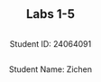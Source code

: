 ﻿<div style="display: flex; flex-direction: column; justify-content: center; align-items: center; height: 100vh;">

  <h2>Labs 1-5</h2>
  
  <p>Student ID: 24064091</p>
  <p>Student Name: Zichen</p>

</div>

# Lab 1

## AWS Account and Log in

### [1] Log into an IAM user account created for you on AWS.

#### [1.1.1] Log into an IAM user account created for me on AWS

**Description:** Following the lab's reference prompts, I clicked on the AWS console's URL https://489389878001.signin.aws.amazon.com/console and entered my user ID, username, and password.

**Result:** Successfully logged into AWS console as IAM user with username 24064091@student.uwa.edu.au

### [2] Search and open Identity Access Management

**Step1-Description:** Once logged in, I clicked on the user-inverted triangle icon at the top right of the current page and found the security credentials there. Security Credentials for AWS are credentials used for authentication and authorisation that allow users and programs to access AWS services and resources securely. The primary role of security credentials is to ensure that only authorized users and applications can access resources on AWS, such as EC2 instances, S3 storage buckets, and so on.

**Step2-Description:** After clicking on the security credentials, the access key page is found, asking to create access key.

**Step3-Description:** After clicking create an access key, perform the steps "access key best practices&alternatives", "set description tag" and "retrieve access key" to complete the access key creation. And we can also see the Secret access key by clicking the blue "show".

## Set up recent Unix-like OSes

**Description:** As needed, I chose Virtual Box as a virtual machine to run the Kali Linux operating system.

## Install Linux packages

### [1] Install Python

**Description:** According to the lab reference, I entered the commands `python3 --version` and `pip3 --version` to see the latest versions of python3 and pip3, which are Python 3.11.9 and pip 24.1.1 respectively; then followed the further prompts to install pip by typing the command:

```bash
sudo apt install python3 python3-pip
```

**Explanation:** pip: python's package management tool for installing and managing Python libraries and tools.


### [2] Install awscli

**Description:** Then, following further prompts, I entered the command:

```bash
sudo apt install awscli
```

to install the AWS CLI (Amazon Web Services Command Line Interface). Then I entered the command:

```bash
pip3 install awscli --upgrade
```

to install or upgrade the AWS CLI (Amazon Web Services Command Line Interface) tool using Python's package manager pip.

**Explanation:** **AWS CLI (Amazon Web Services Command Line Interface):** is a command line tool that allows users to interact with various cloud services provided by Amazon Web Services (AWS) through a command line interface. It simplifies the management and automation of AWS services for developers, system administrators, and cloud engineers.

- **awscli:** specify to install the AWS CLI tool
- **--upgrade:** Indicates that pip will attempt to upgrade to the latest version if the AWS CLI is already installed. If it is not installed, it will do a fresh install


### [3] Configure AWS

**Description:** Upon further prompting, I entered the command:

```bash
aws configure
```

to set and save the credentials and default settings required by the AWS CLI so that the CLI can properly interact with AWS services. Once the entry is complete, the AWS Access Key ID, AWS Secret Access Key, Default region name, and Default output format appear.

**Explanation:**

- **AWS Access Key ID:** this is one of the authentication keys for AWS users. It is used in conjunction with the AWS Secret Access Key so that the CLI can authenticate your identity and authorise access to AWS resources.

- **AWS Secret Access Key:** this is the confidential part of the access key and is paired with the Access Key ID. This key is used to ensure that the source of the request is an authenticated user.

- **Default region name:** the default AWS region want to operate in. A region is the physical location of an AWS data centre, in this case the region "ca-central-1" based on a range of school numbers.

- Default output format:

   specifies the format of AWS CLI command output. Common options are:

  - json: JSON format output (default)
  - text: Plain text format output
  - table: Tabular output


### [4] Install boto3

**Description:** Next I entered the command:

```bash
pip3 install boto3
```

to install boto3 so that I can access and manage AWS services by writing python code.

**Explanation:** **boto3:** is the official Python SDK (Software Development Kit) for interacting with Amazon Web Services (AWS). It allows developers to access and manage AWS services such as S3, EC2, DynamoDB, Lambda, RDS, etc. via Python code. boto3 provides an abstraction of the AWS service APIs, which simplifies programming and supports the automation of many common tasks (e.g., authentication, error retries, etc.).


## Test the installed environment

### [1] Test the AWS environment

**Description:** Following the lab reference prompts, I entered the command:

```bash
aws ec2 describe-regions --output table
```

to list the available regions in AWS and output the results in a tabular format. As can be seen from the results, all the expected available regions appear, indicating that the AWS environment is normal.

**Explanation:**

- **aws:** AWS Command Line Interface (CLI) master command
- **ec2:** subcommand for the AWS EC2 (Elastic Compute Cloud) service. ec2 is AWS' virtual server service
- **describe-regions:** this is an operational command of the AWS EC2 service that describes or lists all available AWS regions
- **--output table:** this is an option to specify the output format. The --output defines the output format of the AWS CLI commands. table format is the formatting of the output into a table style to make the information clearer and neater


### [2] Test the Python environment

**Description:** Next, I enter the command `python3` to enter the python code editing mode and enter the following code to finally output the available regions in dictionary form.

```python
import boto3
ec2 = boto3.client('ec2')
response = ec2.describe_regions()
print(response)
```

**Explanation:**

- **import boto3:** import the Boto3 library, the official Python SDK for AWS that allows programmatic interaction with AWS services. boto3 is the main library for accessing AWS services, through which service clients and resource objects can be created
- **ec2=boto3.client('ec2'):** create an EC2 client object via boto3.client('ec2'). boto3.client method is used to create a client that interacts with a specific AWS service, in this instance ec2. The client object ec2 will be used to invoke various API operations of the AWS EC2 service, such as describing regions, starting instances, stopping instances, etc. client('ec2') indicates that you want to interact with the EC2 service
- **response=ec2.describe_regions():** Use the EC2 client object ec2 to call the describe_regions method. describe_regions is one of the EC2 service's API operations for obtaining information about all of AWS's available regions (regions). The method returns a response dictionary containing information about all the regions, including the name and endpoint of each region
- **print(response):** output the dictionary


### [3] Write a Python script

**Description:** Finally, I proceeded to write the following Python code to fulfill the requirement '2 columns with Endpoint and RegionName':

```python
import boto3
import pandas as pd
ec2 = boto3.client('ec2')
response = ec2.describe_regions()
regions_data = response['Regions']
data = [(region['Endpoint'], region['RegionName']) for region in regions_data]
df = pd.DataFrame(data, columns=['Endpoint', 'RegionName'])
print(df)
```

**Explanation:**

- **pandas:** data manipulation and analysis library
- **regions = response['Regions']**
- **data = [(region['Endpoint'], region['RegionName']) for region in regions]:** extracts the Endpoint and RegionName from each region and formats it into a list of tuples
- **df = pd.DataFrame(data, columns=['Endpoint', 'RegionName']):** converts the list of tuples into a Pandas DataFrame with columns Endpoint and RegionName


<div style="page-break-after: always;"></div>

# Lab 2
## Create an EC2 instance using awscli

### [1] Create a security group
**Description:** At the prompt, I entered the command:

```bash
aws ec2 create-security-group --group-name 24064091-sg --description 'security group for development environment'
```

to create the security group and acquire the GroupId. A security group is a type of virtual firewall in AWS EC2 that controls network traffic into and out of an EC2 instance.

**Explanation:**

- **aws ec2:** specifies the AWS EC2 service, indicating that the next actions are related to the EC2 service
- **create-security-group:** subcommand of create-security-group, indicating that the action to be performed is to create a new security group
- **--group-name 24064091-sg:** the --group-name option is used to specify the name of the security group. 24064091-sg is the actual name of the security group created
- **--description:** used to provide a description for the security group that helps explain the purpose or configuration of this security group

### [2] Authorise inbound traffic for ssh

**Description:** At the prompt, I entered the command:

```bash
aws ec2 authorize-security-group-ingress --group-name 24064091-sg --protocol tcp --port 22 --cidr 0.0.0.0/0
```

is used to access the EC2 instance associated with this security group via the specified protocol and port.

**Explanation:**

- **authorize-security-group-ingress:** this is a subcommand of the authorise security group inbound rule, indicating that you want to allow external networks to access the instance associated with the security group
- **--protocol tcp:** specifies the network protocols allowed by this rule. Here tcp is the Transmission Control Protocol, which is a common network communications protocol typically used for reliable data transmission
- **--port 22:** specify the port number to allow. In this case, 22 is the default port number used by SSH (Secure Shell). With this rule, you allow SSH access to port 22, which is commonly used for remote login and managing servers
- **--cidr 0.0.0.0/0:** the --cidr option is used to specify a range of IP addresses that are allowed to access the port. 0.0.0.0/0 means that access to port 22 is allowed from anywhere, i.e. all IP addresses in the world can access the SSH service on the EC2 instance

### [3] Create a key pair

**Description:** Then at the prompt, I entered the command:

```bash
aws ec2 create-key-pair --key-name 24064091-key --query "KeyMaterial" --output text > 24064091-key.pem
```

Create a new EC2 key pair and save the private key to the file "24064091-key.pem". The EC2 key pair is used to securely connect to the EC2 instance via SSH when starting the instance.

**Explanation:**

- **create-key-pair:** this is the command to create a new EC2 key pair
- **--key-name 24064091-key:** the --key-name option is used to specify the name of the key pair. 24064091-key is the name of the key pair
- **--query 'KeyMaterial':** this option is used to extract the specific content of the key from the output of the command (KeyMaterial is the actual content of the generated private key)
- **--output text > 24064091-key.pem:** this option specifies the output format as plain text (text), which outputs only the content of the key without other formatting information. ">" is the symbol that redirects the output to a file. 24064091-key.pem is the name of the file in which the contents of the key are stored. Typically the PEM file format is used to store SSH private keys

### [4] Create the instance 

**Description:** Then following further prompts, I entered the command:

```bash
aws ec2 run-instances --image-id ami-048ddca51ab3229ab --security-group-ids 24064091-sg --count 1 --instance-type t2.micro --key-name 24064091-key --query 'Instances[0].InstanceId'
```

to start a new EC2 instance and acquire the ID of the instance.

**Explanation:**

- **run-instances:** subcommand to start EC2 instances. This command is used to start one or more EC2 instances based on the specified configuration
- **--image-id:** Specifies the Amazon Machine Image (AMI) ID used to start the EC2 instance: ami-048ddca51ab3229ab. The AMI is a template for the EC2 instance and contains the operating system, applications, and necessary configuration
- **--security-group-ids:** Specifies the security group 24064091-sg to be applied to the instance. the security group controls network traffic into and out of the instance
- **--count 1:** Specifies the number of instances to be started. 1 means that only one instance is started
- **--instance-type t2.micro:** Specifies the type of EC2 instance. t2.micro is a free tier instance type provided by AWS with lower compute power and resources, which is ideal for small applications or test environments
- **--key-name:** Specify the key pair 24064091-key to be used for SSH connection to the instance. This private key (.pem file) will be used to connect to the instance via SSH
- **--query 'Instances[0].InstanceId':** This option is used to filter the command output to extract the ID of the instance. Instances[0].InstanceId means to return the ID of the first instance started

### [5] Add a tag to your Instance

**Description:** Then following further prompts, I enter the command:

```bash
aws ec2 create-tags --resources i-0f6692bfd03a761ec --tags Key=Name,Value=24064091-vm
```

to create or assign tags to the specified EC2 instance. Tags can be displayed in the AWS console as the name of the instance for easy management and organization of resources.

**Explanation:**

- **create-tags:** Command to create tags for EC2 resources (e.g. instances, volumes, snapshots, etc.)
- **--resources:** Specifies the AWS resources to be tagged. In this command, you need to provide the ID of the resource, in this case it is the ID of the EC2 instance you started earlier: i-0f6692bfd03a761ec
- **--tags Key=Name,Value=24064091-vm:** The --tags option is used to specify the tag key-value pairs to be created. Key=Name: the key for the tag is Name. Value=24064091-vm: the value for the tag is 24064091-vm

### [6] Get the public IP address

**Description:** Then following further prompts, I entered the command:

```bash
aws ec2 describe-instances --instance-ids i-0f6692bfd03a761ec --query 'Reservations[0].Instances[0].PublicIpAddress'
```

to query and get the public IP address '3.96.201.222' of the specified EC2 instance.

**Explanation:**

- **describe-instances:** This is a subcommand for describing EC2 instances, which allows you to get detailed information about one or more EC2 instances, such as status, IP address, labels, etc
- **--instance-ids:** The --instance-ids parameter specifies the ID of the instance you want to query: i-0b2c23f2f5d401c03
- **--query 'Reservations[0].Instances[0].PublicIpAddress':** --query The query parameter is used to filter the output. 'Reservations[0].Instances[0].PublicIpAddress' is the path in JSON format to locate the public IP address of the instance. Reservations[0]: get information about the first reserved instance for which results are returned. Instances[0]: get the details of the first instance. PublicIpAddress: extract the public IP address of the instance

### [7] Connect to the instance via ssh



### [8] List the created instance using the AWS console

**Description:** Finally, go to the console and click on 'Instances (running)' in EC2 to see the created instance i-0f6692bfd03a761ec.

## Create an EC2 instance with Python Boto3

#### [2.2.1] Create a security group

**Code:**

```python
def create_security_group(group_name, description, vpc_id):
    # 创建 EC2 客户端
    ec2 = boto3.client('ec2')
    
    try:
        # 创建安全组
        response = ec2.create_security_group(
            GroupName=group_name,
            Description=description,
            VpcId=vpc_id
        )
        
        # 提取安全组 ID
        group_id = response['GroupId']
        print(f"Security Group Created: {group_id}")
        
        return group_id
    except Exception as e:
        print(f"Error creating security group: {e}")

if __name__ == "__main__":
    group_name = "24064091-sg"  # 替换为你的学生编号
    description = "security group for development environment"
    vpc_id = "vpc-0005adec206d1e86a"  # 替换为你的 VPC ID
    create_security_group(group_name, description, vpc_id)
```

**Explanation:** First I create the function create_security_group(group_name, description, vpc_id), call the client method to create the client; then call the create_security_group method to create the security group; next extract the security group and ID, if there is an error it will report the error 'Error creating security group:'; finally in the main function call function create_security_group(group_name, description, vpc_id), and the main function for the 3 parameters in the main function, and assign values to the three parameters in the main function in turn. As shown in the above figure, the final security group ID is generated: sg-05a81894db2bc1c35.

#### [2.2.2] Authorise inbound traffic for SSH

**Code:**

```python
def authorize_security_group_ingress(group_id, protocol, port, cidr_ip):
    ec2 = boto3.client('ec2')
    
    try:
        response = ec2.authorize_security_group_ingress(
            GroupId=group_id,
            IpPermissions=[
                {
                    'IpProtocol': protocol,
                    'FromPort': port,
                    'ToPort': port,
                    'IpRanges': [
                        {
                            'CidrIp': cidr_ip
                        }
                    ]
                }
            ]
        )
        print("Ingress Successfully Set: ", response)
    except Exception as e:
        print(f"Error authorizing security group ingress: {e}")
```

**Explanation:** Next, I created the function authorize_security_group_ingress(group_id, protocol, port, cidr_ip) to set the inbound rules for the AWS EC2 security group, where cidr_ip is the range of IP addresses denoting the IP addresses that are allowed to access the port; and proceeded to call the client method Create the client, and then call the authorize_security_group_ingres method to set the inbound rules for the specified security group, specifying the protocol, inbound and outbound ports, and the IP address range; if an error occurs during the process of setting the inbound rules, the program catches the exception and prints an error message. Common errors include the security group that does not exist, insufficient privileges, or invalid parameters. As shown in the following figure, the inbound rule is successfully created.

#### [2.2.3] Create a key pair

**Code:**

```python
def create_key_pair(key_name, file_path):
    ec2 = boto3.client('ec2')
    
    try:
        # 创建密钥对
        response = ec2.create_key_pair(KeyName=key_name)
        
        # 提取密钥材料
        key_material = response['KeyMaterial']
        
        # 将密钥材料保存到 PEM 文件中
        with open(file_path, 'w') as file:
            file.write(key_material)
        
        print(f"Key pair '{key_name}' created and saved to '{file_path}'")
    except Exception as e:
        print(f"Error creating key pair: {e}")

if __name__ == "__main__":
    key_name = "24064091-key"  # 替换为学生编号
    file_path = f"24064091-key.pem"  # 替换为希望保存密钥的文件名
    create_key_pair(key_name, file_path)
```

**Explanation:** Next, I created the function create_key_pair(key_name, file_path) for creating AWS EC2 key pairs and saving the keys as PEM files. where file_path means the file path of the created key pair; continue to call the client method to create the client, then call the create_key_pair method to create the key pair, call the response method to extract the key material; call the with open() method to write the extracted private key_material into the file_path and save it in PEM format. If any error occurs during the creation of the key pair (e.g., duplicate name, permission problem, etc.), the program will catch the exception and print the error message to help with debugging and problem-solving. As shown in the above figure, the key pair is successfully created and the material is saved to the PEM file.

#### [2.2.4] Create the instance

**Code:**

```python
def run_instance(image_id, security_group_id, key_name):
    ec2 = boto3.client('ec2')
    try:
        # 启动实例
        response = ec2.run_instances(
            ImageId=image_id,
            SecurityGroupIds=[security_group_id],
            InstanceType='t2.micro',
            KeyName=key_name,
            MinCount=1,
            MaxCount=1
        )
        
        # 提取实例 ID
        instance_id = response['Instances'][0]['InstanceId']
        print(f"Instance launched with ID: {instance_id}")
        return instance_id
    except Exception as e:
        print(f"Error launching instance: {e}")

if __name__ == "__main__":
    image_id = "ami-048ddca51ab3229ab"  # 替换 AMI ID
    security_group_id = "24064091-sg"  # 替换安全组 ID
    key_name = "24064091-key"  # 替换密钥对名称
    run_instance(image_id, security_group_id, key_name)
```

**Explanation:** Then I created the function run_instance(image_id, security_group_id, key_name) to start the instance and generate the instance ID, where image_id means the AMI ID; continue to call the client method to create the client, then call the run_instances method to start the instance Then call run_instances to start the instance, and call response to extract the instance ID; if any error occurs during the process of starting the instance, the program will catch the exception and print the error message to help debugging and problem-solving. As shown in the above figure, the instance is successfully started, and the instance ID：i-031769c98ffd19f82 is generated.

#### [2.2.5] Add a tag to my Instance

**Code:**

```python
def create_tags(instance_id, key, value):
    ec2 = boto3.client('ec2')
    try:
        # 创建标签
        response = ec2.create_tags(
            Resources=[instance_id],
            Tags=[
                {
                    'Key': key,
                    'Value': value
                }
            ]
        )
        print(f"Tags created for instance {instance_id}: Key={key}, Value={value}")
    except Exception as e:
        print(f"Error creating tags: {e}")

if __name__ == "__main__":
    instance_id = "i-031769c98ffd19f82"  # 替换实例 ID
    key = "Name"
    value = "24064091-vm"  # 替换学生编号-vm
    create_tags(instance_id, key, value)
```

**Explanation:** Then I created the function create_tags(instance_id, key, value) to create tags. Continue calling the client method to create the client followed by the create_tags method to create the tags with the key and value. If any error occurs during the process of starting the instance, the program catches the exception and prints the error message to help debugging and problem-solving. As shown above, the tags are successfully created.

#### [2.2.6] Get the public IP address

**Code:**

```python
def get_instance_public_ip(instance_id):
    ec2 = boto3.client('ec2')
    try:
        # 获取实例信息
        response = ec2.describe_instances(
            InstanceIds=[instance_id]
        )
        
        # 提取公共 IP 地址
        public_ip = response['Reservations'][0]['Instances'][0].get('PublicIpAddress', 'No public IP')
        print(f"Instance {instance_id} Public IP Address: {public_ip}")
        return public_ip
    except Exception as e:
        print(f"Error retrieving public IP address: {e}")

if __name__ == "__main__":
    instance_id = "i-031769c98ffd19f82"  # 替换实例 ID
    get_instance_public_ip(instance_id)
```

**Explanation:** Then I created the function get_instance_public_ip(instance_id) to get the public address of the instance. Continuing to call the client method to create the client, followed by a call to describe_instances to get the instance ID, followed by response"['Reservations']""[0]""['Instances']"[0].get('PublicIpAddress', 'No public IP') Get the public IP, response"['Reservations']""[0]""['Instances']"[0] is a list containing all instances under this reservation. The [0] means take out the details of the first instance. .get() is a method of the Python dictionary that gets the value of the specified key.

PublicIpAddress is the public IP address field for the instance. If the instance has a public IP address assigned, it returns the corresponding IP. If no public IP address is assigned, it returns the default value 'No public IP'. If any error occurs during the process of obtaining the public network address, the program catches the exception and prints an error message to help debugging and problem-solving. As shown in the above figure, the public IP was successfully obtained: 3.98.95.40.

##  Install Docker

#### [1] Install Docker

**Description:** Following the prompts, I installed docker by typing the command:

```bash
sudo apt install docker.io -y
```

**Explanation:** **-y:** is an option that indicates an automatic 'yes' answer during the installation process. Often, when installing software, you may be prompted to confirm the installation; using the -y option will skip these prompts and confirm automatically.

#### [2] Check the version

## Build and run an httpd container

##### [2.4.3.1] Create a directory called html

**Description:** According to the requirements of the experiment, I input the following commands:

- `mkdir html`
- `cd html`
- `nano index.html`
- `cat index.html`

to create html folder, create the index.html file under html folder, edit index.html and display the added content.

##### [2.4.3.2] Create a file called Dockerfile and edit

**Description:** Next, I return to the root directory and enter the command `nano Dockerfile` to create a Dockerfile file outside of the html folder, edit the specified contents, and then enter the command `cat Dockerfile` to display the edited content.

##### [2.4.3.3] Build a docker image

**Description:** At the prompt, I enter the command:

```bash
docker build -t my-apache2 .
```

to create the Docker image. -t is shorthand for tag, which means tagging a newly built image.

##### [2.4.3.4] Run the image and open the browser

**Description:** Then, I enter the command:

```bash
docker run -p 80:80 -dit --name my-app my-apache2
```

to run the container my-app based on the my-apache2 image. Open the http://localhost/, and can see the content "Hello World!"

**Explanation:**

- **-d** stands for 'detached' mode, indicating that the container will run in background mode without occupying the current terminal
- **-i** stands for 'interactive', keeping standard input (stdin) open even if the container is running in the background. This is useful in some interactive applications, but may not be obvious in this example
- **-t** stands for 'tty' (pseudo-terminal) and assigns a pseudo-terminal to the container, which is useful for interactive sessions. -i and -t are often used together to maintain interactivity

#### [2.4.4] Stop and remove the container

**Description:** Finally, I enter the commands:

```bash
docker stop my-app
docker rm my-app
```

to stop and remove the container.

<div style="page-break-after: always;"></div>

# Lab 3

## Program

### [1] Preparation

**Description:** At the prompt, I enter the following command `mkdir rootdir` to create the folder rootdir, followed by the commands `cd rootdir`, `touch rootfile.txt` and `echo '1\n2\n3\n4\n5\n'>rootfile.txt` to create the file rootfile.txt in rootdir and write the content 1\n2\n3\n4\n5\n; then, I proceed to create the folder subdir by typing the command `mkdir subdir` in rootdir, followed by typing the command `touch subfile.txt` in subdir and `cp ~/rootdir/rootfile.txt subfile.txt` to create the file subfile.txt and write the same content as rootfile.txt.

### [2] Save to S3 by updating `cloudstorage.py`

##### [2.1] Create Bucket

**Code:**

```python
import boto3
from botocore.exceptions import ClientError
import os

ROOT_DIR = '.'
ROOT_S3_DIR = '24064091-cloudstorage'

s3 = boto3.client('s3')
bucket_config = {'LocationConstraint': 'ca-central-1'}
bucket_name = "24064091-cloudstorage"

def upload_file(s3_bucket, s3_key, file_path):
    print(f"Uploading {file_path} to s3://{s3_bucket}/{s3_key}")

# Main program
# Insert code to create bucket if not there
try:
    # Check if the bucket exists
    s3.head_bucket(Bucket=bucket_name)
    print(f"Bucket {bucket_name} already exists.")
except ClientError:
    try:
        # Create the bucket if it does not exist
        s3.create_bucket(Bucket=bucket_name, CreateBucketConfiguration=bucket_config)
        print(f"Bucket {bucket_name} created.")
    except Exception as e:
        print(f"Error creating bucket: {e}")
```

**Description:** According to the prompt, I enter `python3` command to enter the python writing interface, and then write the function upload_file(s3_bucket, s3_key, file_path) to indicate the success of the file upload, which assigns the values of the three parameters in turn as shown in the figure above. Next, I handle possible exceptions with a try statement that calls S3's head_bucket method, which is used to check whether the specified S3 bucket exists. If the bucket exists and the user has the appropriate permissions, the head_bucket method executes successfully, otherwise a ClientError exception is thrown. If the head_bucket method throws a ClientError, it means that the bucket may not exist, then the create_bucket method is called to create a new S3 bucket, and if the bucket is successfully created, a message is printed indicating that the bucket has been created. If another exception occurs during the bucket creation process (e.g., a network problem, a permissions problem, etc.), this line of code catches all types of exceptions and prints the error that occurred.

##### [2.2] Upload Files

**Code:**

```python
for dir_name, subdir_list, file_list in os.walk(ROOT_DIR, topdown=True):
    rel_path = os.path.relpath(dir_name, ROOT_DIR)
    
    for fname in file_list:
        local_file_path = os.path.join(dir_name, fname)
        
        if rel_path == ".":
            s3_key = fname
        else:
            s3_key = os.path.join(rel_path, fname)
        
        upload_file(ROOT_S3_DIR, s3_key, local_file_path)

print("done")
```

**Description:** Then, based on the hints, I use os.walk(ROOT_DIR, topdown=True) in a for loop to traverse a specified directory structure, rootdir, and upload the files therein to S3; where topdown=True means recursive traversal from the top, i.e., the current directory is processed first, and then its subdirectories are processed. Then use os.path.relpath(dir_name, ROOT_DIR) method to calculate the relative path of the current directory dir_name to the root directory ROOT_DIR. Then I use os.path.join() to splice the current directory path dir_name with the filename fname to generate the full local path of the current file, local_file_path. Next, I judge the path of the file, if the relative path rel_path is '.', it means the file is in the root directory. If the current relative path rel_path is '.', indicating that the file is in the root directory, then s3_key (the path of the file uploaded to S3) is set to the filename fname; Otherwise, s3_key is the result of concatenating the relative path rel_path with the filename fname, ensuring that the file has the correct directory structure in S3. Finally, the upload_file function is called to upload the local file to S3, and the result is shown in the following figure.

### [3] Restore from S3

**Code:**

```python
import boto3
import os

# AWS S3 配置
BUCKET_NAME = '24064091-cloudstorage'
LOCAL_DIR = 'restored_from_S3'

def download_from_s3(bucket_name, local_dir):
    s3 = boto3.client('s3')
    paginator = s3.get_paginator('list_objects_v2')
    for result in paginator.paginate(Bucket=bucket_name):
        if result.get('Contents'):
            for obj in result.get('Contents'):
                key = obj.get('Key')
                local_file_path = os.path.join(local_dir, key)
                
                # 确保本地目录存在
                os.makedirs(os.path.dirname(local_file_path), exist_ok=True)
                
                # 下载文件
                s3.download_file(bucket_name, key, local_file_path)
                print(f'Downloaded {key} to {local_file_path}')

if __name__ == "__main__":
    download_from_s3(BUCKET_NAME, LOCAL_DIR)
```

**Description:** Finally, I followed the prompts and wrote the function download_from_s3(bucket_name, local_dir) to download a file from the specified S3 bucket bucket_name to the local directory local_dir. next, I called the client method to create an S3 client s3. Next, I used the get_paginator('list_objects_v2') is used to paginate the objects in the bucket. list_objects_v2 is the operation that lists the objects in the bucket, and the paginator will process the pagination results. Then use paginator.paginate() method to paginate the objects in the specified bucket, checking if the current pagination result contains objects. contents is the list of objects returned, if no objects are returned, this item will not exist. If Contents exists, use a for loop to iterate through each object obj. Get the object's Key, which is the path (or filename) of the file in the S3 bucket. key is like the path or name of the file in S3. Use os.path.join(local_dir, key) to combine the key with the local directory, local_dir, to generate the local storage path for the file, local_file_path. This ensures that the file is downloaded to the appropriate path locally, maintaining the same file structure as in S3. After that, os.makedirs() is used to make sure the local folder exists. os.path.dirname(local_file_path) gets the folder portion of the file path, and exists_ok=True ensures that no errors are reported if the folder already exists. Finally, the download_file() method is called to download the file from the S3 storage bucket locally.


### [4] Write information about files to DynamoDB

#### [3.1.4.1] Create directory and install jre

**Description:** Following the prompts, I created the folder dynamodb, then I entered the commands:

```bash
sudo apt-get install default-jre
wget https://s3-ap-northeast-1.amazonaws.com/dynamodb-local-tokyo/dynamodb_local_latest.tar.gz
```

to install the Java Runtime Environment and download the zip file for the local version of AWS DynamoDB.

**Explanation:**

- **apt-get:** This is the package manager on Debian and Ubuntu systems for installing, updating and uninstalling packages
- **default-jre:** This is the default Java Runtime Environment (JRE) package, usually the currently recommended version of the JRE, which is required to run Java applications
- **wget:** This is a command-line tool for downloading files from a specified URL

#### [3.1.4.2] Extract files

**Description:** Next, at the prompt, I unzipped the package by typing the command:

```bash
tar -zxvf dynamodb_local_latest.tar.gz
```

**Explanation:**

- **tar:** This is the command used on Linux/Unix systems to archive and decompress files
- **-z:** Indicates that you want to work with compressed files in .gz format and use gzip to decompress them
- **-x:** indicates that you want to extract the archive file
- **-v:** Indicates that detailed information will be output during the decompression process, showing which files were decompressed
- **-f:** Specifies the file to be manipulated. f is immediately followed by the filename, in this case dynamodb_local_latest.tar.gz

#### [3.1.4.3] Run the command

**Description:** Next, I enter the command:

```bash
java -Djava.library.path=./DynamoDBLocal_lib -jar DynamoDBLocal.jar -sharedDb
```

to start a local instance of AWS DynamoDB, which allows you to run DynamoDB in your local environment without connecting to the AWS cloud.

**Explanation:**

- **java:** This is the command used to run Java applications
- **-Djava.library.path=./DynamoDBLocal_lib:** This sets a system property for the JVM (Java Virtual Machine). -Djava.library.path is used to specify the path to the dynamic link library
- **-jar DynamoDBLocal.jar:** -jar means to run a JAR file (Java archive file). DynamoDBLocal.jar is the Java program (JAR file) for the DynamoDB local service. This file is the core of the DynamoDB local instance and is responsible for emulating the functionality of DynamoDB
- **-sharedDb:** Indicates the use of a shared database schema (shared DB). When developing locally, all operations are performed in a shared database file. Without specifying -sharedDb, DynamoDB Local creates separate database files for each user depending on access credentials. If -sharedDb is specified, the same database is used for all requests

#### [3.1.4.4] Create table

**Code:**

```python
import boto3

dynamodb = boto3.resource('dynamodb')

def create_table():
    try:
        # 创建表
        table = dynamodb.create_table(
            TableName='CloudFiles',
            KeySchema=[
                {
                    'AttributeName': 'userId',
                    'KeyType': 'HASH'  # 分区键
                },
                {
                    'AttributeName': 'fileName',
                    'KeyType': 'RANGE'  # 排序键
                },
            ],
            AttributeDefinitions=[
                {
                    'AttributeName': 'userId',
                    'AttributeType': 'S'  # 字符串类型
                },
                {
                    'AttributeName': 'fileName',
                    'AttributeType': 'S'  # 字符串类型
                },
            ],
            ProvisionedThroughput={
                'ReadCapacityUnits': 5,
                'WriteCapacityUnits': 5
            }
        )
        table.wait_until_exists()  # 等待表创建完成
        print(f"成功创建表: {table.table_name}!")
    except Exception as e:
        print(f"创建表时发生错误: {e}")

if __name__ == "__main__":
    create_table()
```

**Description:** Following the prompts, I used boto3.resource('dynamodb') to connect to DynamoDB. and then defined a function create_table() to create the DynamoDB table. The create_table method is then called to create a new DynamoDB table. KeySchema is used to define the primary key schema for DynamoDB. 'userId': This is the partition key (HASH key) in the primary key that identifies the location of the storage slice. 'fileName': this is the sort key (RANGE key) which is used to sort and find data within the partition. AttributeDefinitions: defines the type of attributes for the primary key in the table. 'userId' and "fileName" both have an attribute type of "S", indicating that their values are of string type. wait_until_exists() indicates that it blocks execution until the table creation is complete, ensuring that the table creation operation completes successfully before continuing. The result after creation is shown in the following figure.

#### [3.1.4.5] Get and write attributes

**Code:**

```python
import boto3
import os
from datetime import import datetime

# S3 配置
BUCKET_NAME = '24064091-cloudstorage'

TABLE_NAME = 'CloudFiles'

def get_s3_file_properties(s3_client, bucket_name):
    paginator = s3_client.get_paginator('list_objects_v2')
    files = []
    for result in paginator.paginate(Bucket=bucket_name):
        if result.get('Contents'):
            for obj in result.get('Contents'):
                file_key = obj.get('Key')
                file_properties = {
                    'userId': '24064091',
                    'fileName': os.path.basename(file_key),
                    'path': file_key,
                    'lastUpdated': obj.get('LastModified').isoformat(),
                    'owner': '2a5fac7aada1ad2caa48c9ab08cc4e24248d4eb596108daa3b59f1204ae96482e',
                    'permissions': 'read-write'
                }
                files.append(file_properties)
    return files

def write_to_dynamodb(dynamodb_client, items):
    for item in items:
        dynamodb_client.put_item(
            TableName=TABLE_NAME,
            Item={
                'userId': {'S': item['userId']},
                'fileName': {'S': item['fileName']},
                'path': {'S': item['path']},
                'lastUpdated': {'S': item['lastUpdated']},
                'owner': {'S': item['owner']},
                'permissions': {'S': item['permissions']}
            }
        )
        print(f"Uploaded {item['fileName']} to DynamoDB.")

if __name__ == "__main__":
    s3_client = boto3.client('s3')
    dynamodb_client = boto3.client('dynamodb')
    files = get_s3_file_properties(s3_client, BUCKET_NAME)
    write_to_dynamodb(dynamodb_client, files)
```

**Description:** Next, following the prompt, I defined a function get_s3_file_properties(s3_client, bucket_name) to get the properties of the file from the S3 bucket. Where s3_client.get_paginator('list_objects_v2') is a pager for the S3 client to get the list of objects, the pager will fetch this file information in batches. Iterate through the S3 objects via a for loop to get a list of all the files in the bucket via paging. Use result.get('Contents') to represent the result of each paging, Contents contain detailed information about the files in the batch. file_key = obj.get('Key') represents the full path to the file in S3. file_properties represents a dictionary containing properties. Use the append method to append each file's property dictionary, file_properties, to the files list.

Then I define a function write_to_dynamodb(dynamodb_client, items) to write these properties to DynamoDB's CloudFiles table. Use a for loop to iterate through the list of file attributes obtained from S3, items, with each item representing a file. Use the dynamodb_client.put_item() method to write the file attributes to the DynamoDB table. Each file is a record. Finally, print the confirmation message for each file uploaded to DynamoDB. The successful result is shown below.

### Apple Silicon MacOS Users

### [5] Scan the table

**Description:** At the prompt, I enter the command:

```bash
aws dynamodb scan --table-name CloudFiles --region ca-central-1 --output json
```

to scan the created DynamoDB table and output the information I get.

**Explanation:**

- **aws dynamodb scan:** This is the AWS CLI's dynamodb command. The scan operation is used to scan the entire table for all items. It returns all the data for each item in the table
- **--table-name CloudFiles:** Specifies the name of the DynamoDB table to be scanned, i.e. CloudFiles
- **--region ca-central-1:** Specifies that the AWS region is ca-central-1, meaning that the operation will take place in a DynamoDB service within that region
- **--output json:** Specifies that the output format is JSON so that the results are displayed in a structured JSON format

### [6] Delete the table

**Description:** Finally, at the prompt, I enter the command:

```bash
aws dynamodb delete-table --table-name CloudFiles --region ca-central-1
```

to delete the created DynamoDB table.

**Explanation:** **aws dynamodb delete-table:** This is the AWS CLI's dynamodb command, and the delete-table operation is used to delete the specified DynamoDB table.

<div style="page-break-after: always;"></div>

# Lab 4

## Apply a policy to restrict permissions on the bucket

### [1] Write a Python script

**Code:**

```python
import boto3
import json

# 创建一个S3客户端
s3 = boto3.client('s3')

# 定义S3储存桶名称和用户名
bucket_name = "24064091-cloudstorage"
username = "24064091@student.uwa.edu.au"

# 创建策略文档
bucket_policy = {
    "Version": "2012-10-17",
    "Statement": [
        {
            "Sid": "AllowAllS3ActionsInUserFolderForUserOnly",
            "Effect": "DENY",
            "Principal": "*",
            "Action": "s3:*",
            "Resource": "arn:aws:s3:::24064091-cloudstorage/folder1/folder2/*",
            "Condition": {
                "StringNotLike": {
                    "aws:username": "24064091@student.uwa.edu.au"
                }
            }
        }
    ]
}
```

**Description:** Following the prompts, I defined the S3 storage bucket name, username, and policy, where the policy includes the version date and statement. The statement includes a unique identifier (only allowing specific users to access their folder), and the policy effect (Deny means to deny an action. Meaning, the effect of the policy is to deny certain actions, not allow them). , the policy applies to all AWS users and accounts. 'Action": "s3:" defines the S3 actions that are denied. s3: means that all actions on the S3 service (e.g., uploading, downloading, deleting files, etc.) will be denied. 'Resource": "arn:aws:s3:::24064091-cloudstorage/folder1/folder2/*" defines the resource on which this policy acts. The ARN (Amazon Resource Name) of the resource here points to the folder1/folder2 folder and all its sub-files under the S3 storage bucket 24064091-cloudstorage (/* means recursively match all files). 'Condition 'Conditional statements are used to further restrict the scope of the policy. 'StringNotLike': {'aws": "24064091@student.uwa.edu.au"}: In the condition, only users with 24064091@student.uwa.edu.au will not be rejected, everyone else will be rejected.


### [2] Check whether the script works

##### [4.1.2.1] Use AWS CLI command and AWS S3 console

**Description:** At the prompt, I entered the command:

```bash
aws s3api get-bucket-policy --bucket 24064091-cloudstorage --query Policy --output text
```

to display the policy. And logging into the console also shows the policy.

**Explanation:**

- **aws s3api get-bucket-policy:** Invokes the S3 API via aws to get the policy (Bucket Policy) for a specified bucket. get-bucket-policy returns the policy document associated with the specified S3 bucket, which defines the access rights to the bucket
- **--bucket 24064091-cloudstorage:** The --bucket parameter specifies the name of the S3 storage bucket for which the policy is to be obtained. In this example, the bucket is named 24064091-cloudstorage
- **--query Policy:** The --query parameter is used to specify the filtering or selection of the output. Here, it extracts the contents of the Policy field from the returned JSON response
- **--output text:** The --output parameter is used to specify the output format. text means that the output will be displayed in plain text format instead of the default JSON or other format

##### [4.1.2.2] Test Policy

**Description:** Following the prompts, I used another user 24176913@student.uwa.edu.au to access the rootdir directory in 24064091-cloudstorage and found no access to it.


## AES Encryption using KMS

### [1] Create a KMS key

**Code:**

```python
import boto3

# 创建一个KMS客户端
kms_client = boto3.client('kms')

# 学生编号
student_id = '24064091'

# 创建KMS密钥
response = kms_client.create_key(
    Description='KMS key created for student',
    KeyUsage='ENCRYPT_DECRYPT',
    Origin='AWS_KMS'
)

# 获取密钥的KeyId
key_id = response['KeyMetadata']['KeyId']

# 创建别名
alias_name = f'alias/{student_id}'

kms_client.create_alias(
    AliasName=alias_name,
    TargetKeyId=key_id
)
```

**Description:** Following the prompts, I first created a KMS client using the client method, followed by defining the student number, after which I used the create_key method to create a KMS key, including a description, purpose (for encryption and decryption), and source (to indicate that the key was created and managed by AWS KMS). Next, the response method is used to obtain the KeyId. finally, an alias is defined for the key and created utilizing the create_alias method. the alias helps refer to the key more conveniently without using the complex KeyId each time. a human-readable alias will be associated with the KeyId by this call.

### [2] Attach a policy to the created KMS key

**Code:**

```python
import boto3
import json

# 创建KMS客户端
kms_client = boto3.client('kms')

# 定义你的密钥ID
key_id = '6753d8a9-f9de-4515-bf7b-e34a7ad96d01'

# 定义要附加的策略
policy = {
    "Version": "2012-10-17",
    "Id": "key-consolepolicy-3",
    "Statement": [
        {
            "Sid": "Enable IAM User Permissions",
            "Effect": "Allow",
            "Principal": {
                "AWS": "arn:aws:iam::489389878001:root"
            },
            "Action": "kms:*",
            "Resource": "*"
        },
        {
            "Sid": "Allow access for Key Administrators",
            "Effect": "Allow",
            "Principal": {
                "AWS": "arn:aws:iam::489389878001:user/24064091@student.uwa.edu.au"
            },
            "Action": [
                "kms:Create*",
                "kms:Describe*",
                "kms:Enable*",
                "kms:List*",
                "kms:Put*",
                "kms:Update*",
                "kms:Revoke*",
                "kms:Disable*",
                "kms:Get*",
                "kms:Delete*",
                "kms:TagResource",
                "kms:UntagResource",
                "kms:ScheduleKeyDeletion",
                "kms:CancelKeyDeletion"
            ],
            "Resource": "*"
        },
        {
            "Sid": "Allow use of the key",
            "Effect": "Allow",
            "Principal": {
                "AWS": "arn:aws:iam::489389878001:user/24064091@student.uwa.edu.au"
            },
            "Action": [
                "kms:Encrypt",
                "kms:Decrypt",
                "kms:ReEncrypt*",
                "kms:GenerateDataKey*",
                "kms:DescribeKey"
            ],
            "Resource": "*"
        },
        {
            "Sid": "Allow attachment of persistent resources",
            "Effect": "Allow",
            "Principal": {
                "AWS": "arn:aws:iam::489389878001:user/24064091@student.uwa.edu.au"
            },
            "Action": [
                "kms:CreateGrant",
                "kms:ListGrants",
                "kms:RevokeGrant"
            ],
            "Resource": "*",
            "Condition": {
                "Bool": {
                    "kms:GrantIsForAWSResource": "true"
                }
            }
        }
    ]
}

# 将策略转换为JSON格式并附加到KMS密钥
policy_json = json.dumps(policy)
kms_client.put_key_policy(
    KeyId=key_id,
    PolicyName='default',
    Policy=policy_json
)
```

**Description:** Following the prompts, I first create a KMS client using the client method, then define the KeyId, and then define the policy to be attached, including version, ID, and statement. The statements include: the first statement allows the root user to have full control over the KMS key. The second statement grants the user administrative privileges over the KMS key. The third statement grants the user permission to use the KMS key (encrypt, decrypt, generate data keys, etc.). The fourth statement grants the user permission to perform operations on key-granting AWS resources (such as creating and revoking key grants). Next, use the dumps method to convert the policy to JSON format and add it to the KMS key.

### [3] Check whether the script works
##### [4.2.3.1] Test Administrator Permission

**Description:** According to the prompt, first test the administrator rights, respectively, whether the administrator can modify and save the key and disable the key. After testing, these two can be done, the verification results are shown in the figure below.

##### [4.2.3.2] Test User Permission

**Description:** Following the prompts, the user permissions are then tested to see if the user can encrypt uploaded files and decrypt downloaded files (the same encrypted file), respectively. The specific operation is as follows: when you set the encryption option as shown in the figure below when uploading a file to the specified S3 bucket 24064091-cloudstorage, the specified KMS key will be used. After successfully encrypting the file, you can download the encrypted file you just uploaded from the bucket to the local area, and then open it to automatically decrypt and display the contents.

### [4] Use the created KMS key for encryption/decryption

##### [4.2.4.1] Define encryption&decryption functions

**Code:**

```python
import base64
import os
from botocore.exceptions import NoCredentialsError, PartialCredentialsError

# AWS S3和KMS客户端
s3_client = boto3.client('s3')
kms_client = boto3.client('kms')

# 定义储存桶名称和KMS密钥ID
bucket_name = "24064091-cloudstorage"
kms_key_id = "6753d8a9-f9de-4515-bf7b-e34a7ad96d01"

def encrypt_file(file_content):
    """使用KMS加密文件内容"""
    response = kms_client.encrypt(
        KeyId=kms_key_id,
        Plaintext=file_content
    )
    return response['CiphertextBlob']

def decrypt_file(ciphertext_blob):
    """使用KMS解密文件内容"""
    response = kms_client.decrypt(
        CiphertextBlob=ciphertext_blob
    )
    return response['Plaintext']
```

**Description:** According to the prompt, first use the client method to create the KMS and S3 clients, then define the bucket name and KeyID. Then define the encrypt_file function use the encrypt method to encrypt the content with the KMS key, and return the encrypted content generated by the response method. Then, define the decrypt_file function and use the decrypt method to decrypt the content and return the decrypted content generated by the response method.

##### [4.2.4.2] Process files

**Code:**

```python
def process_files():
    """遍历S3储存桶中的文件，进行加密和解密操作"""
    try:
        # 列出储存桶中的所有对象
        response = s3_client.list_objects_v2(Bucket=bucket_name)
        if 'Contents' in response:
            for obj in response['Contents']:
                file_key = obj['Key']
                print(f"Processing file: {file_key}")
                
                # 下载文件内容
                file_obj = s3_client.get_object(Bucket=bucket_name, Key=file_key)
                file_content = file_obj['Body'].read()
                
                # 加密文件内容
                encrypted_content = encrypt_file(file_content)
                s3_client.put_object(Bucket=bucket_name, Key=f"{file_key}.encrypted", Body=encrypted_content)
                print(f"Encrypted file saved as: {encrypted_key}")
                
                # 解密文件内容
                decrypted_content = decrypt_file(encrypted_content)
                s3_client.put_object(Bucket=bucket_name, Key=f"{file_key}.decrypted", Body=decrypted_content)
                print(f"Decrypted file saved as: {decrypted_key}")
    
    except (NoCredentialsError, PartialCredentialsError):
        print("Error: AWS credentials are not configured correctly.")
    except Exception as e:
        print(f"An error occurred: {e}")
```

**Description:** Next, I defined the function process_files() to traverse the files in the S3 storage bucket using a try statement and a for loop, call the get_object method to download the files, and call the encrypt_file function and the decrypt_file function to perform encryption and decryption operations. The encrypted and decrypted files are named {file_key}.encrypted and {file_key}.decrypted respectively. If an exception occurs, an exception is thrown.


### [5] Apply `pycryptodome` for encryption/decryption

##### [4.2.5.1] Set Key

**Code:**

```python
import os, random, struct
from Crypto.Cipher import AES
from Crypto import Random
import boto3
from botocore.exceptions import NoCredentialsError, PartialCredentialsError

s3_client = boto3.client('s3')
bucket_name = "24064091-cloudstorage"

BLOCK_SIZE = 16
CHUNK_SIZE = 64 * 1024
KEY = b'your32-byte-fixed-length-key-here'  # 32 字节的固定密钥，用于 AES 256 位加密
```

**Description:** Following the prompts, I first created the S3 client and defined the bucket name 24064091-cloudstorage, then defined the key 'your32-byte-fixed-length-key-here', which is a 32-byte fixed key for AES 256-bit encryption and decryption. BLOCK_SIZE = 16: AES encryption uses a fixed block size, AES block size is always 16 bytes (128 bits). Even if a 256-bit key is used for encryption, the processed data is still encrypted in 16-byte blocks. CHUNK_SIZE = 64 * 1024: This is the chunk size of the data, usually used for processing large files. Data is divided into 64 KB (64 * 1024 bytes) chunks to be encrypted or decrypted in batches, which can reduce memory usage.

##### [4.2.5.2] Define Encrypt function

**Code:**

```python
def encrypt_file(in_filename, out_filename):
    iv = Random.new().read(AES.block_size)
    encryptor = AES.new(KEY, AES.MODE_CBC, iv)
    filesize = os.path.getsize(in_filename)
    
    with open(in_filename, 'rb') as infile:
        with open(out_filename, 'wb') as outfile:
            # 写入文件大小和 IV
            outfile.write(struct.pack('<Q', filesize))
            outfile.write(iv)
            while True:
                chunk = infile.read(CHUNK_SIZE)
                if len(chunk) == 0:
                    break
                elif len(chunk) % 16 != 0:
                    chunk += b' ' * (16 - len(chunk) % 16)
                outfile.write(encryptor.encrypt(chunk))
```

**Description:** Following the next tip, I first create the function encrypt_file(in_filename, out_filename), where in_filename represents the input file to be encrypted, and out_filename represents the encrypted output file. Set the initial vector iv. In AES CBC mode, the initial vector (iv) is used to introduce randomness on the first block of the encryption, thus ensuring that the output of each encryption is different each time, even when the same key is used and the same input data is given. A random initial vector of length AES.block_size is created using a random number generator. Here the length is 16 bytes. After that, a new encryptor object will be created using AES.new(KEY, AES.MODE_CBC, iv). Where AES.MODE_CBC: the CBC mode of AES is selected, which makes the encryption of each block dependent on the encryption result of the previous block, and therefore requires iv as the initialization input for the first block.

Next, the getsize method is used to obtain the size of the input file to record it in the encrypted file. Twice the file size is packed into an 8-byte unsigned integer (<Q denotes a 64-bit integer in small end-order) using the with open() method for the file before and after encryption. A randomly generated initial vector (IV) is written to the output file. The same IV is needed to recover the data when decrypting.

Finally, the input file is read one block at a time from the input file using an infinite loop with a block size of CHUNK_SIZE (64 KB). By reading the file in chunks, it is possible to handle large files and reduce the memory footprint. If the length of the block read is 0, the file has been read, and the loop exits. The CBC mode of AES requires that the encrypted block size must be a multiple of 16 bytes. If the read chunk is not a multiple of 16, then padding is required: chunk += b' " * (16 - len(chunk) % 16) means to make the chunk a multiple of 16 bytes by padding the end of the chunk with a space character (b" '). outfile.write(encryptor.encrypt(chunk)) means that the current chunk has been read using encryptor encrypts the current chunk using encryptor and writes the encrypted data to the output file.

##### [4.2.5.3] Define Decrypt function

**Code:**

```python
def decrypt_file(in_filename, out_filename):
    with open(in_filename, 'rb') as infile:
        origsize = struct.unpack('<Q', infile.read(struct.calcsize('Q')))[0]
        iv = infile.read(16)
        decryptor = AES.new(KEY, AES.MODE_CBC, iv)
        with open(out_filename, 'wb') as outfile:
            while True:
                chunk = infile.read(CHUNK_SIZE)
                if len(chunk) == 0:
                    break
                outfile.write(decryptor.decrypt(chunk))
            outfile.truncate(origsize)
```

**Description:** Next, I defined the function decrypt_file(in_filename, out_filename) to decrypt the file. Where in_filename represents the encrypted input file and out_filename represents the decrypted output file. Use with open method to open the encrypted input file in binary mode ('rb') in order to read the encrypted data in it. struct.unpack('<Q', infile.read(struct.calcsize('Q'))) means to read the size of the original file during encryption. struct.calcsize('Q')) means to read the size of the original file during encryption. construct.calcsize('Q') calculates the size of 8 bytes (<Q means 64-bit unsigned integer with small end-order). infile.read(struct.calcsize('Q')) reads the first 8 bytes of the file, which represents the size of the original file. struct.unpack('<Q', ...) Unpack the read binary data into integer form. origsize: this is the size of the original file, after decryption, we will intercept the file based on this size to remove the padding.

After that the initial vector Iv is read and the decryptor is created respectively (a decryptor in AES CBC mode is created using the same key (KEY) and initial vector (iv) as used for encryption). The output file is then opened in binary mode using the with open() method: the decrypted data is ready to be written. The encrypted chunks are read one at a time in CHUNK_SIZE size. CHUNK_SIZE is usually 64 KB, so the data is processed in chunks. If the length of the block read is 0, the file has been read, and exit the loop. Decrypt each block and write the decrypted data to the output file.

Finally, since AES is block encryption, the last block of the file may have been padded during encryption. Here, we use the truncate method to truncate the file based on the original file size (organize) we recorded earlier, and remove the extra padding to restore the file to its original size.

##### [4.2.5.4] Process Files

**Code:**

```python
def process_s3_bucket(bucket_name):
    try:
        response = s3_client.list_objects_v2(Bucket=bucket_name)
        if 'Contents' in response:
            for item in response['Contents']:
                file_name = item['Key']
                local_file_path = os.path.join('.', file_name)
                
                try:
                    # 确保目录存在
                    os.makedirs(os.path.dirname(local_file_path), exist_ok=True)
                    
                    # 下载文件
                    s3_client.download_file(bucket_name, file_name, local_file_path)
                    
                    # 加密文件
                    enc_file_path = f"{local_file_path}.second_encrypted"
                    encrypt_file(local_file_path, enc_file_path)
                    print(f"文件加密完成：{enc_file_path}")
                    
                    # 解密文件
                    dec_file_path = f"{local_file_path}.decrypted"
                    decrypt_file(enc_file_path, dec_file_path)
                    print(f"文件解密完成：{dec_file_path}")
                    
                    # 上传加密和解密文件到 S3，保持原始文件的目录结构
                    s3_client.upload_file(enc_file_path, bucket_name, f"{file_name}.second_encrypted")
                    s3_client.upload_file(dec_file_path, bucket_name, f"{file_name}.decrypted")
                    
                    # 删除本地文件
                    os.remove(local_file_path)
                    os.remove(enc_file_path)
                    os.remove(dec_file_path)
                except Exception as e:
                    print(f"处理文件时出错：{file_name}, 错误：{str(e)}")
    
    except (NoCredentialsError, PartialCredentialsError) as e:
        print(f"AWS 凭证错误：{str(e)}")
    except Exception as e:
        print(f"An error occurred: {e}")

# 调用 S3 处理函数
process_s3_bucket(bucket_name)
# 文件加密完成：./rootfile.txt.second_encrypted
# 文件解密完成：./rootfile.txt.decrypted
# 文件加密完成：./subdir/subfile.txt.second_encrypted
# 文件解密完成：./subdir/subfile.txt.decrypted
```

**Description:** In the last step, I define a function process_s3_bucket(bucket_name) to process the files in the specified S3 storage bucket. The specific operations include downloading the files, encrypting them, decrypting them, uploading the encrypted and decrypted files, and finally cleaning up the local files.

In the try statement block, the s3_client.list_objects_v2() method is first used to list the objects in the S3 storage bucket. Next, the response is checked to see if it contains the Contents key, which contains all the file objects in the storage bucket. If it does, it iterates through all the files in the bucket, with an item representing the metadata for each file. Get the filename, which is the object key for the file in the S3 bucket. Use the join method to save the file to a local relative path that is consistent with the S3 directory structure.

In the sub-try statement block, the local directory structure is created using the makedirs() method (if it does not exist). Then use os.path.dirname(local_file_path) to get the directory path of the file. This is followed by a judgment call to skip creation and avoid throwing an exception if the directory already exists. Then the download_file() method downloads the file from S3 to the locally specified path.

Finally, name the encrypted and decrypted file, call encrypt_file and decrypt_file to encrypt and decrypt the file, and upload the encrypted and decrypted file back to the S3 storage bucket using the upload_file() method to maintain the original directory structure of the file. Finally, the original, encrypted, and decrypted files are deleted locally using the remove() method to save storage space. And throw an exception.

### [6] Uploading



<div style="page-break-after: always;"></div>

# Lab 5

## Application Load Balancer

### [1] Create 2 EC2 instances

##### [5.1.1.1] Create security group

**Code:**

```python
import boto3
import time

student_number = "24064091"
region_name = "ca-central-1"
availability_zones = ["ca-central-1a", "ca-central-1b"]

# 创建EC2客户端和ELB v2客户端
ec2_client = boto3.client('ec2', region_name=region_name)
elb_client = boto3.client('elbv2', region_name=region_name)

# 创建安全组
security_group_name = f"{student_number}-sg"
description = "Security group for HTTP and SSH access"
vpc_id = ec2_client.describe_vpcs()['Vpcs'][0]['VpcId']

response = ec2_client.create_security_group(
    GroupName=security_group_name,
    Description=description,
    VpcId=vpc_id
)
```

**Description:** Firstly, I started by setting the variables student number, area name, and available area respectively. Then I create EC2 and ELB using the client method, respectively. Then, following the prompts, I first define what the security group contains, where vpc_id indicates the ID of the VPC (virtual private cloud) available in the AWS account using the describe_vpcs() function. Then I call the create_security_group function to create a new security group containing the above.

##### [5.1.1.2] Authorize security group ingress

**Code:**

```python
security_group_id = response['GroupId']

# 添加安全组规则
ec2_client.authorize_security_group_ingress(
    GroupId=security_group_id,
    IpPermissions=[
        {
            'IpProtocol': 'tcp',
            'FromPort': 22,
            'ToPort': 22,
            'IpRanges': [{'CidrIp': '0.0.0.0/0'}]
        },
        {
            'IpProtocol': 'tcp',
            'FromPort': 80,
            'ToPort': 80,
            'IpRanges': [{'CidrIp': '0.0.0.0/0'}]
        }
    ]
)
```

**Description:** Then, when prompted, I called the authorize_security_group_ingress function to add an inbound rule to the specified security group, defining which traffic can enter the associated EC2 instance. groupId: specifies the ID of the security group to be modified. security_group_id is the security group ID that was returned from the previous security group creation. IpPermissions represents a list containing multiple inbound rules, each specifying the allowed protocols, port ranges, and source IP ranges (CIDR). The first rule indicates that the protocol is TCP, the inbound and outbound ports are 22, and the IP range allows access from any IP address. The second rule indicates that the protocol is TCP, the inbound and outbound ports are 80, and the IP range allows access from any IP address.

##### [5.1.1.3] Create, Save and Set permission for keypair

**Code:**

```python
# 创建密钥对
key_pair_name = f"{student_number}-keypair"
key_pair = ec2_client.create_key_pair(KeyName=key_pair_name)

# 保存密钥对的.pem文件
with open(f"{key_pair_name}.pem", "w") as file:
    file.write(key_pair['KeyMaterial'])

# 设置权限为只读
import os
os.chmod(f"{key_pair_name}.pem", 0o400)

# 获取子网ID
subnets = []
for az in availability_zones:
    subnet = ec2_client.describe_subnets(
        Filters=[{'Name': 'availabilityZone', 'Values': [az]}]
    )['Subnets'][0]['SubnetId']
    subnets.append(subnet)
```

**Description:** Following further prompts, I then call the create_key_pair() function to create a new key pair. The returned key_pair contains the details of the key pair, where KeyMaterial is the private key content. Then the with open() method writes the private key part (KeyMaterial) of the generated key pair to a .pem file named 24064091-keypair.pem, which is used for subsequent access to the instance via SSH. Next, I used the chmod() function to change the file permissions. 0o400 means that the file permissions are set to read-only (readable only by the file owner). This is the standard security setting for SSH private key files and prevents other users from accessing the file. After that, I traversed each element of the availability zone using a for loop and used the function describe_subnets(): to look up the subnets in each availability zone. Use the filter to find subnets by available zone names. Use the append() method to add the obtained subnet IDs to the subnets list, ready to be used for subsequent instance creation.

##### [5.1.1.4] Create 2 instances

**Code:**

```python
# 创建两个EC2实例
instances = []
instance_ids = []
for i, az in enumerate(availability_zones):
    instance = ec2_client.run_instances(
        ImageId="ami-048ddca51ab3229ab",
        InstanceType="t2.micro",
        KeyName=key_pair_name,  # 关联密钥对
        MaxCount=1,
        MinCount=1,
        SecurityGroupIds=[security_group_id],
        SubnetId=subnets[i],
        TagSpecifications=[
            {
                'ResourceType': 'instance',
                'Tags': [
                    {'Key': 'Name', 'Value': f"{student_number}-vm{i+1}"}
                ]
            }
        ]
    )
    instance_id = instance['Instances'][0]['InstanceId']
    instances.append(instance)
    instance_ids.append(instance_id)
```

**Description:** Following the hints, I first traversed the values and indexes of each element of the availability zone using a for loop and the function enumerate(availability_zones), and for each element, used the run_instances() method to start the instance, requiring that at least and at most one instance be started at a time, and associating the key pairs created earlier, where TagSpecifications sets the tag for each instance, Key='Name', Value is the name of the instance. Finally, instance information and instance IDs are stored in the instances and instance_ids lists using instances.append(instance) and instance_ids.append(instance_id), respectively, for subsequent use.


### [2] Create an Application Load Balancer

##### [5.1.2.1] Create Load Balancer

**Code:**

```python
# 创建应用负载均衡器
load_balancer = elb_client.create_load_balancer(
    Name=f"{student_number}-lb",
    Subnets=subnets,
    SecurityGroups=[security_group_id],
    Scheme='internet-facing',
    Type='application',
    IpAddressType='ipv4'
)
load_balancer_arn = load_balancer['LoadBalancers'][0]['LoadBalancerArn']
```

**Description:** Following the prompts, I create a new application load balancer using the create_load_balancer() method. The contents include: load balancing name, subnet ID, security group ID, load balancer access scheme, (internet-facing means that the load balancer will be internet-facing, allowing access via public IP) load balancing type, and IP address. load_balancer['LoadBalancers'][0]['LoadBalancerArn']: The response contains information about the load balancer after it has been created. loadBalancerArn is the load balancer's Amazon Resource Name (ARN), which uniquely identifies the load balancer. This ARN will be used in subsequent steps to configure listeners and target groups.

##### [5.1.2.2] Create target group

**Code:**

```python
# 创建目标组
target_group = elb_client.create_target_group(
    Name=f"{student_number}-tg",
    Protocol='HTTP',
    Port=80,
    VpcId=vpc_id,
    TargetType='instance'
)
target_group_arn = target_group['TargetGroups'][0]['TargetGroupArn']

# 注册目标
targets = [{'Id': instance_id} for instance_id in instance_ids]
elb_client.register_targets(
    TargetGroupArn=target_group_arn,
    Targets=targets
)
```

**Description:** Then, following the prompts, I used the elb_client.create_target_group() method to create a new target group. The contents include the target group name, communication protocol (HTTP), port number, VPC ID, and target type (instance). target_group['TargetGroups'][0]['TargetGroupArn']: after the target group is created, the details of the target group are returned in the response. targetGroupArn is the target group's TargetGroupArn is the Amazon Resource Name (ARN) of the target group that uniquely identifies the target group. This ARN is used in subsequent actions such as registering a target with a load balancer or creating a listener.

##### [5.1.2.3] Register targets

**Description:** Next, following the prompts, I register the targets using the register_targets() method. The contents include the target itself and the target group ARN.

##### [5.1.2.4] Create Listener

**Code:**

```python
# 创建监听器
elb_client.create_listener(
    LoadBalancerArn=load_balancer_arn,
    Protocol='HTTP',
    Port=80,
    DefaultActions=[{
        'Type': 'forward',
        'TargetGroupArn': target_group_arn
    }]
)
```

**Description:** Finally, following the prompts, I create the listener using the create_listener() method. The contents include the ARN, protocol, port number, and default behavior of the load balancer to which the listener belongs. Among the default behaviors, Type': "forward": indicates that the listener will forward incoming traffic to the target group.'TargetGroupArn': target_group_arn: specifies the target group ARN to which the traffic will be forwarded, which is uniquely identified by the target group created earlier.


### [3] Test the Application Load Balancer

##### [5.1.3.1] ssh to the first instance

**Description:** At the prompt, I enter the command:

```bash
ssh -i "24064091-keypair.pem" ubuntu@ec2-3-96-184-71.ca-central-1.compute.amazonaws.com
```

to connect to the instance via SSH the first instance 24064091-vm1.

**Explanation:**

- **ssh:** ssh is a command used to connect to a remote server via Secure Shell Protocol (SSH). In this case, it is used to connect to an AWS EC2 instance
- **-i '24064091-keypair.pem':** the -i option specifies the private key file used for authentication.' 24064091-keypair.pem' was generated and downloaded when the key pair was previously created through AWS
- **ubuntu@ec2-3-96-184-71.ca-central-1.compute.amazonaws.com:** ubuntu: This is the username to log in as. In most Ubuntu-based EC2 instances, the default username is ubuntu. ec2-3-96-184-71.ca-central-1.compute.amazonaws.com: this is the public DNS address of the EC2 instance, pointing to a specific instance. ec2-3-96-184-71 is the public IP address (3.96.184.71) of the instance, and ca-central-1.compute.amazonaws.com indicates that the instance is located in the ca-central-1 region of AWS (Central Canada region)

##### [5.1.3.2] update and install apache2 in the first instance

**Description:** Next, I entered the commands:

```bash
sudo apt-get update
sudo apt install apache2
```

to update and install apache2.

**Explanation:** **apache2:** is the name of the package to be installed. On Ubuntu and other Debian-based systems, the Apache HTTP server package is called apache2.

##### [5.1.3.3] Edit title in the webpage

**Description:** Then, I input the command:

```bash
sudo nano /var/www/html/index.html
```

to edit the default web page, after entering the modified page, I will change the title to '24064091-vm1', and then save the exit, and enter the instance 24064091-vm1 in the browser. vm1's public address is 3.96.184.71, and found that the page title has been changed as expected.

**Explanation:** **nano:** is an easy-to-use text editor commonly used on Linux and Unix systems. It provides a command-line based user interface and is suitable for editing various types of text files, such as configuration files, code files, and so on.

##### [5.1.3.4] Do same operations in the second instance

**Description:** Finally, as with instance 24064091-vm1, do the same for instance 24064091-vm2, connecting to the instance via SSH, installing apache2, and changing the default web page title in turn, with the final title display changing to '24064091-vm2'. The public IP address for this instance is 3.96.54.155.

